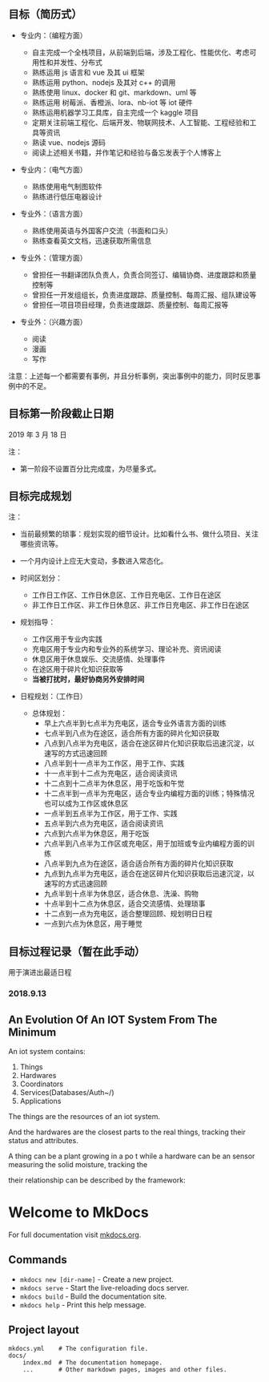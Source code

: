 ## 目标（简历式）

- 专业内：（编程方面）
    - 自主完成一个全栈项目，从前端到后端，涉及工程化、性能优化、考虑可用性和并发性、分布式
    - 熟练运用 js 语言和 vue 及其 ui 框架
    - 熟练运用 python、nodejs 及其对 c++ 的调用
    - 熟练使用 linux、docker 和 git、markdown、uml 等
    - 熟练运用 树莓派、香橙派、lora、nb-iot 等 iot 硬件
    - 熟练运用机器学习工具库，自主完成一个 kaggle 项目
    - 定期关注前端工程化、后端开发、物联网技术、人工智能、工程经验和工具等资讯
    - 熟读 vue、nodejs 源码
    - 阅读上述相关书籍，并作笔记和经验与备忘发表于个人博客上

- 专业内：（电气方面）
    - 熟练使用电气制图软件
    - 熟练进行低压电器设计

- 专业外：（语言方面）
    - 熟练使用英语与外国客户交流（书面和口头）
    - 熟练查看英文文档，迅速获取所需信息

- 专业外：（管理方面）
    - 曾担任一书翻译团队负责人，负责合同签订、编辑协商、进度跟踪和质量控制等
    - 曾担任一开发组组长，负责进度跟踪、质量控制、每周汇报、组队建设等
    - 曾担任一项目项目经理，负责进度跟踪、质量控制、每周汇报等

- 专业外：（兴趣方面）
    - 阅读
    - 漫画
    - 写作

注意：上述每一个都需要有事例，并且分析事例，突出事例中的能力，同时反思事例中的不足。

## 目标第一阶段截止日期

2019 年 3 月 18 日

注：
- 第一阶段不设置百分比完成度，为尽量多式。

## 目标完成规划

注：
- 当前最频繁的琐事：规划实现的细节设计。比如看什么书、做什么项目、关注哪些资讯等。
- 一个月内设计上应无大变动，多数进入常态化。

- 时间区划分：
    - 工作日工作区、工作日休息区、工作日充电区、工作日在途区
    - 非工作日工作区、非工作日休息区、非工作日充电区、非工作日在途区

- 规划指导：
    - 工作区用于专业内实践
    - 充电区用于专业内和专业外的系统学习、理论补充、资讯阅读
    - 休息区用于休息娱乐、交流感情、处理事件
    - 在途区用于碎片化知识获取等
    - **当被打扰时，最好协商另外安排时间**

- 日程规划：（工作日）
    - 总体规划：
        - 早上六点半到七点半为充电区，适合专业外语言方面的训练
        - 七点半到八点为在途区，适合所有方面的碎片化知识获取
        - 八点到八点半为充电区，适合在途区碎片化知识获取后迅速沉淀，以速写的方式迅速回顾
        - 八点半到十一点半为工作区，用于工作、实践
        - 十一点半到十二点为充电区，适合阅读资讯
        - 十二点到十二点半为休息区，用于吃饭和午觉
        - 十二点半到一点半为充电区，适合专业内编程方面的训练；特殊情况也可以成为工作区或休息区
        - 一点半到五点半为工作区，用于工作、实践
        - 五点半到六点为充电区，适合阅读资讯
        - 六点到六点半为休息区，用于吃饭
        - 六点半到八点半为工作区或充电区，用于加班或专业内编程方面的训练
        - 八点半到九点为在途区，适合适合所有方面的碎片化知识获取
        - 九点到九点半为充电区，适合在途区碎片化知识获取后迅速沉淀，以速写的方式迅速回顾
        - 九点半到十点半为休息区，适合休息、洗澡、购物
        - 十点半到十二点为休息区，适合交流感情、处理琐事
        - 十二点到一点为充电区，适合整理回顾、规划明日日程
        - 一点到六点为休息区，用于睡觉

## 目标过程记录（暂在此手动）

用于演进出最适日程

### 2018.9.13

## An Evolution Of An IOT System From The Minimum

An iot system contains:

1. Things
2. Hardwares
3. Coordinators
4. Services(Databases/Auth~/)
5. Applications

The things are the resources of an iot system. 

And the hardwares are the closest parts to the real things, tracking their status and attributes.

A thing can be a plant growing in a po  t while a hardware can be an sensor measuring the solid moisture, tracking the

their relationship can be described by the framework:

# Welcome to MkDocs

For full documentation visit [mkdocs.org](https://mkdocs.org).

## Commands

* `mkdocs new [dir-name]` - Create a new project.
* `mkdocs serve` - Start the live-reloading docs server.
* `mkdocs build` - Build the documentation site.
* `mkdocs help` - Print this help message.

## Project layout

    mkdocs.yml    # The configuration file.
    docs/
        index.md  # The documentation homepage.
        ...       # Other markdown pages, images and other files.
